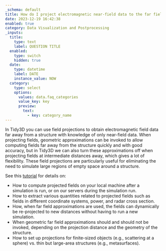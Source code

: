 ```yaml
---
_schema: default
title: How do I project electromagnetic near-field data to the far field?
date: 2023-12-19 16:42:38
enabled: true
category: Data Visualization and Postprocessing
_inputs:
  title:
    type: text
    label: QUESTION TITLE
  enabled:
    type: switch
    hidden: true
  date:
    type: datetime
    label: DATE
    instance_value: NOW
  category:
    type: select
    options:
      values: data.faq_categories
      value_key: key
      preview:
        text:
          - key: category_name
---
```

In Tidy3D you can use field projections to obtain electromagnetic field data far away from a structure with knowledge of only near-field data. When projecting fields, geometric approximations can be invoked to allow computing fields far away from the structure quickly and with good accuracy, but in Tidy3D we can also turn these approximations off when projecting fields at intermediate distances away, which gives a lot of flexibility. These field projections are particularly useful for eliminating the need to simulate large regions of empty space around a structure.

See this [tutorial](https://www.flexcompute.com/tidy3d/examples/notebooks/FieldProjections/) for details on:

* How to compute projected fields on your local machine after a simulation is run, or on our servers during the simulation run.
* How to extract various quantities related to projected fields such as fields in different coordinate systems, power, and radar cross section.
* How, when far field approximations are used, the fields can dynamically be re-projected to new distances without having to run a new simulation.
* When geometric far field approximations should and should not be invoked, depending on the projection distance and the geometry of the structure.
* How to set up projections for finite-sized objects (e.g., scattering at a sphere) vs. thin but large-area structures (e.g., metasurfaces).